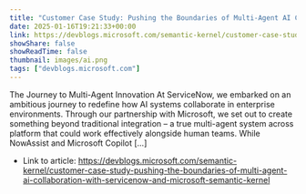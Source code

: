 ```yaml
---
title: "Customer Case Study: Pushing the Boundaries of Multi-Agent AI Collaboration with ServiceNow and Microsoft Semantic Kernel"
date: 2025-01-16T19:21:33+00:00
link: https://devblogs.microsoft.com/semantic-kernel/customer-case-study-pushing-the-boundaries-of-multi-agent-ai-collaboration-with-servicenow-and-microsoft-semantic-kernel
showShare: false
showReadTime: false
thumbnail: images/ai.png
tags: ["devblogs.microsoft.com"]
---
```

The Journey to Multi-Agent Innovation At ServiceNow, we embarked on an ambitious journey to redefine how AI systems collaborate in enterprise environments. Through our partnership with Microsoft, we set out to create something beyond traditional integration – a true multi-agent system across platform that could work effectively alongside human teams. While NowAssist and Microsoft Copilot […]

- Link to article: https://devblogs.microsoft.com/semantic-kernel/customer-case-study-pushing-the-boundaries-of-multi-agent-ai-collaboration-with-servicenow-and-microsoft-semantic-kernel